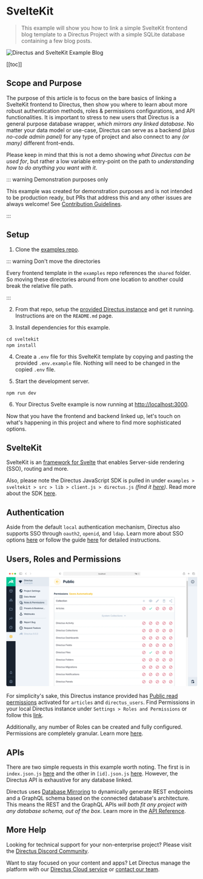 # SvelteKit

> This example will show you how to link a simple SvelteKit frontend blog template to a Directus Project with a simple SQLite database containing a few blog posts.

![Directus and SvelteKit Example Blog](sveltekit-example-blog-20220207A.webp)

[[toc]]

## Scope and Purpose

The purpose of this article is to focus on the bare basics of linking a SvelteKit frontend to Directus, then show you where to learn about more robust authentication methods, roles & permissions configurations, and API functionalities. It is important to stress to new users that Directus is a general purpose database wrapper, _which mirrors any linked database_. No matter your data model or use-case, Directus can serve as a backend *(plus no-code admin panel)* for any type of project and also connect to any *(or many)* different front-ends.

Please keep in mind that this is not a demo showing _what Directus can be used for_, but rather a low variable entry-point on the path to _understanding how to do anything you want with it_.

::: warning Demonstration purposes only

 This example was created for demonstration purposes and is not intended to be production ready, but PRs that address this and any other issues are always welcome! See [Contribution Guidelines](https://docs.directus.io/contributing/introduction/).

:::


## Setup

1. Clone the [examples repo](https://github.com/directus/examples).

::: warning Don't move the directories

Every frontend template in the `examples` repo references the `shared` folder. So moving these directories around from one location to another could break the relative file path.

:::

2. From that repo, setup the [provided Directus instance](https://github.com/directus/examples/tree/main/directus) and get it running. Instructions are on the `README.md` page.

3. Install dependencies for this example.

```
cd sveltekit
npm install
```

4. Create a `.env` file for this SvelteKit template by copying and pasting the provided `.env.example` file. Nothing will need to be changed in the copied `.env` file.

5. Start the development server.

```
npm run dev
```

6. Your Directus Svelte example is now running at <http://localhost:3000>.

Now that you have the frontend and backend linked up, let's touch on what's happening in this project and where to find more sophisticated options.

## SvelteKit

SvelteKit is an [framework for Svelte](https://kit.svelte.dev/) that enables Server-side rendering (SSO), routing and more.

Also, please note the Directus JavaScript SDK is pulled in under `examples > sveltekit > src > lib > client.js > directus.js` *(find it [here](https://github.com/directus/examples/blob/main/sveltekit/src/lib/client.js))*. Read more about the SDK [here](https://docs.directus.io/reference/sdk/).

## Authentication

Aside from the default `local` authentication mechanism, Directus also supports SSO through `oauth2`, `openid`, and `ldap`. Learn more about SSO options [here](https://docs.directus.io/configuration/config-options/#authentication) or follow the guide [here](https://docs.directus.io/configuration/sso/) for detailed instructions.

## Users, Roles and Permissions

![Directus Permissions](roles-and-permissions-20220204A.webp)

For simplicity's sake, this Directus instance provided has [Public read permissions](https://docs.directus.io/getting-started/quickstart/#_6-set-role-public-permissions) activated for `articles` and `directus_users`. Find Permissions in your local Directus instance under `Settings > Roles and Permissions` or follow this [link](http://localhost:8055/admin/settings/roles/public).

Additionally, any number of Roles can be created and fully configured. Permissions are completely granular. Learn more [here](https://docs.directus.io/configuration/users-roles-permissions/).

## APIs

There are two simple requests in this example worth noting. The first is in `index.json.js` [here](https://github.com/directus/examples/blob/main/sveltekit/src/routes/index.json.js) and the other in `[id].json.js` [here](https://github.com/directus/examples/blob/main/sveltekit/src/routes/articles/%5Bid%5D.json.js). However, the Directus API is exhaustive for any database linked.

Directus uses [Database Mirroring](https://docs.directus.io/getting-started/introduction/#database-mirroring) to dynamically generate REST endpoints and a GraphQL schema based on the connected database's architecture. This means the REST and the GraphQL APIs _will both fit any project with any database schema, out of the box_. Learn more in the [API Reference](https://docs.directus.io/reference/introduction/).

## More Help

Looking for technical support for your non-enterprise project? Please visit the [Directus Discord Community](https://directus.chat/).

Want to stay focused on your content and apps? Let Directus manage the platform with our [Directus Cloud service](https://directus.io/pricing/) or [contact our team](https://directus.io/contact/).
